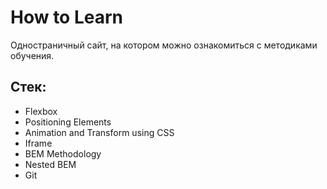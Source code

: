 # How to Learn
 Одностраничный сайт, на котором можно ознакомиться с методиками обучения. 
 
 ## Стек:
* Flexbox 
* Positioning Elements 
* Animation and Transform using CSS 
* Iframe
* BEM Methodology 
* Nested BEM
* Git 
 
